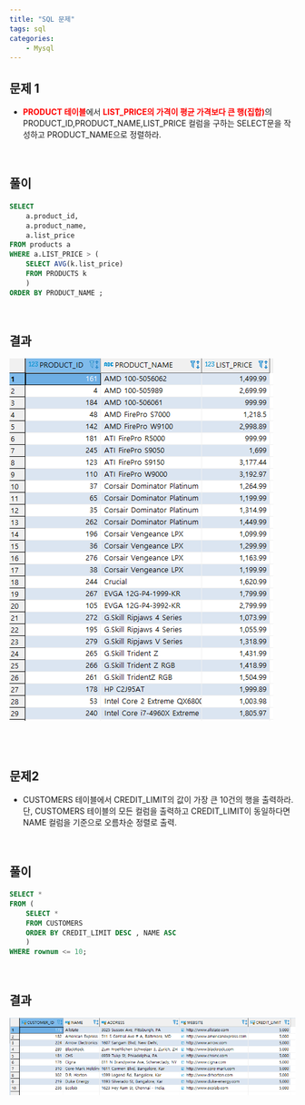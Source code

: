 ```yaml
---
title: "SQL 문제"
tags: sql
categories: 
    - Mysql
---
```



## 문제 1
- <span style="color: red">**PRODUCT 테이블**</span>에서 <span style="color: red">**LIST_PRICE의 가격이 평균 가격보다 큰 행(집합)**</span>의 PRODUCT_ID,PRODUCT_NAME,LIST_PRICE 컬럼을 구하는 SELECT문을 작성하고 PRODUCT_NAME으로 정렬하라.

<br>

## 풀이
```sql
SELECT 
	a.product_id,
	a.product_name,
	a.list_price
FROM products a 
WHERE a.LIST_PRICE > (
	SELECT AVG(k.list_price)
	FROM PRODUCTS k
	) 
ORDER BY PRODUCT_NAME ;
```

<br>

## 결과
![](/assets/images/oracle_q1.PNG)

<br>
<br>

## 문제2
- CUSTOMERS 테이블에서 CREDIT_LIMIT의 값이 가장 큰 10건의 행을 출력하라.<br>
단, CUSTOMERS 테이블의 모든 컬럼을 출력하고 CREDIT_LIMIT이 동일하다면 NAME 컬럼을 기준으로 오름차순 정렬로 출력.

<br>

## 풀이
```sql
SELECT *
FROM (
	SELECT *
	FROM CUSTOMERS 
	ORDER BY CREDIT_LIMIT DESC , NAME ASC 
	) 
WHERE rownum <= 10;
```

<br>

## 결과
![](/assets/images/oracle_q2.PNG)